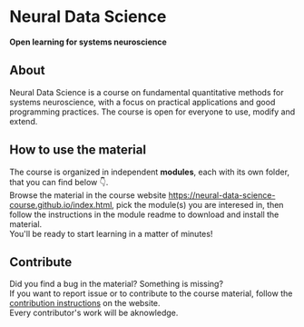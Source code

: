 # Neural Data Science
**Open learning for systems neuroscience**

## About
Neural Data Science is a course on fundamental quantitative methods for systems neuroscience, with a focus on practical applications and good programming practices. The course is open for everyone to use, modify and extend. 


## How to use the material
The course is organized in independent **modules**, each with its own folder, that you can find below :point_down:.  
Browse the material in the course website https://neural-data-science-course.github.io/index.html, pick the module(s) you are interesed in, then follow the instructions in the module readme to download and install the material.  
You'll be ready to start learning in a matter of minutes! 


## Contribute
Did you find a bug in the material? Something is missing?  
If you want to report issue or to contribute to the course material, follow the [contribution instructions](https://neural-data-science-course.github.io/contribute.html) on the website.  
Every contributor's work will be aknowledge.  


